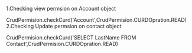 1.Checking view permsion on Account object

CrudPermision.checkCurd('Account',CrudPermision.CURDOpration.READ)
2.Checking Update permsion on contact object

CrudPermision.checkCurd('SELECT LastName FROM Contact',CrudPermision.CURDOpration.READ)
